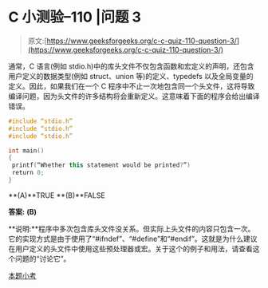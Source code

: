 # C 小测验–110 |问题 3

> 原文:[https://www.geeksforgeeks.org/c-c-quiz-110-question-3/](https://www.geeksforgeeks.org/c-c-quiz-110-question-3/)

通常，C 语言(例如 stdio.h)中的库头文件不仅包含函数和宏定义的声明，还包含用户定义的数据类型(例如 struct、union 等)的定义、typedefs 以及全局变量的定义。因此，如果我们在一个 C 程序中不止一次地包含同一个头文件，这将导致编译问题，因为头文件的许多结构将会重新定义。这意味着下面的程序会给出编译错误。

```cpp
#include “stdio.h”
#include “stdio.h”
#include “stdio.h”

int main()
{
 printf(“Whether this statement would be printed?”)
 return 0;
}
```

**(A)**TRUE
**(B)**FALSE

**答案:** **(B)**

**说明:**程序中多次包含库头文件没关系。但实际上头文件的内容只包含一次。它的实现方式是由于使用了“#ifndef”、“#define”和“#endif”。这就是为什么建议在用户定义的头文件中使用这些预处理器或宏。关于这个的例子和用法，请查看这个问题的“讨论它”。

[本题小考](https://www.geeksforgeeks.org/c-quiz-110-gq/)